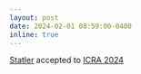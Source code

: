 ```yaml
---
layout: post
date: 2024-02-01 08:59:00-0400
inline: true
---
```


[Statler](https://arxiv.org/abs/2306.17840) accepted to [ICRA 2024](https://2024.ieee-icra.org/)